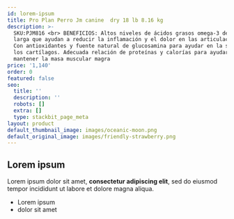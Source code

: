 ```yaml
---
id: lorem-ipsum
title: Pro Plan Perro Jm canine  dry 18 lb 8.16 kg
description: >-
  SKU:PJM816 <br> BENEFICIOS: Altos niveles de ácidos grasos omega-3 de cadena
  larga que ayudan a reducir la inflamación y el dolor en las articulaciones.
  Con antioxidantes y fuente natural de glucosamina para ayudar en la salud de
  los cartílagos. Adecuada relación de proteínas y calorías para ayudar a
  mantener la masa muscular magra
price: '1,140'
order: 0
featured: false
seo:
  title: ''
  description: ''
  robots: []
  extra: []
  type: stackbit_page_meta
layout: product
default_thumbnail_image: images/oceanic-moon.png
default_original_image: images/friendly-strawberry.png
---
```

## Lorem ipsum

Lorem ipsum dolor sit amet, **consectetur adipiscing elit**, sed do eiusmod tempor incididunt ut labore et dolore magna aliqua.

- Lorem ipsum
- dolor sit amet